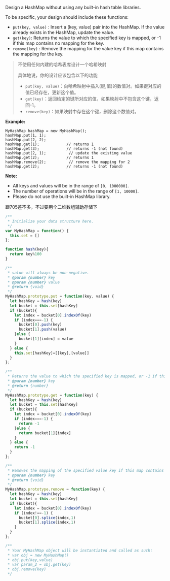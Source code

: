 Design a HashMap without using any built-in hash table libraries.

To be specific, your design should include these functions:

- `put(key, value)` : Insert a (key, value) pair into the HashMap. If the value already exists in the HashMap, update the value.
- `get(key)`: Returns the value to which the specified key is mapped, or -1 if this map contains no mapping for the key.
- `remove(key)` : Remove the mapping for the value key if this map contains the mapping for the key.

> 不使用任何内建的哈希表库设计一个哈希映射
>
> 具体地说，你的设计应该包含以下的功能
>
> - `put(key, value)`：向哈希映射中插入(键,值)的数值对。如果键对应的值已经存在，更新这个值。
> - `get(key)`：返回给定的键所对应的值，如果映射中不包含这个键，返回-1。
> - `remove(key)`：如果映射中存在这个键，删除这个数值对。

**Example:**

```
MyHashMap hashMap = new MyHashMap();
hashMap.put(1, 1);          
hashMap.put(2, 2);         
hashMap.get(1);            // returns 1
hashMap.get(3);            // returns -1 (not found)
hashMap.put(2, 1);          // update the existing value
hashMap.get(2);            // returns 1 
hashMap.remove(2);          // remove the mapping for 2
hashMap.get(2);            // returns -1 (not found) 
```


**Note:**

- All keys and values will be in the range of `[0, 1000000]`.
- The number of operations will be in the range of `[1, 10000]`.
- Please do not use the built-in HashMap library.

跟705差不多，不过要用个二维数组辅助存储下

```js
/**
 * Initialize your data structure here.
 */
var MyHashMap = function() {
  this.set = []
};

function hash(key){
  return key%100
}

/**
 * value will always be non-negative.
 * @param {number} key
 * @param {number} value
 * @return {void}
 */
MyHashMap.prototype.put = function(key, value) {
  let hashKey = hash(key)
  let bucket = this.set[hashKey]
  if (bucket){
    let index = bucket[0].indexOf(key)
    if (index===-1) {
      bucket[0].push(key)
      bucket[1].push(value)
    }else {
      bucket[1][index] = value
    }
  } else {
    this.set[hashKey]=[[key],[value]]
  }
};

/**
 * Returns the value to which the specified key is mapped, or -1 if this map contains no mapping for the key
 * @param {number} key
 * @return {number}
 */
MyHashMap.prototype.get = function(key) {
  let hashKey = hash(key)
  let bucket = this.set[hashKey]
  if (bucket){
    let index = bucket[0].indexOf(key)
    if (index===-1) {
      return -1
    }else {
      return bucket[1][index]
    }
  } else {
    return -1
  }
};

/**
 * Removes the mapping of the specified value key if this map contains a mapping for the key
 * @param {number} key
 * @return {void}
 */
MyHashMap.prototype.remove = function(key) {
  let hashKey = hash(key)
  let bucket = this.set[hashKey]
  if (bucket){
    let index = bucket[0].indexOf(key)
    if (index!==-1) {
      bucket[0].splice(index,1)
      bucket[1].splice(index,1)
    }
  }
};

/**
 * Your MyHashMap object will be instantiated and called as such:
 * var obj = new MyHashMap()
 * obj.put(key,value)
 * var param_2 = obj.get(key)
 * obj.remove(key)
 */

```

